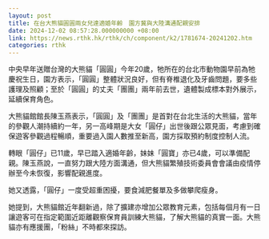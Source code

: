 ```yaml
---
layout: post
title: 在台大熊貓圓圓兩女兒達適婚年齡　園方冀與大陸溝通配親安排
date: 2024-12-02 08:57:28.000000000 +08:00
link: https://news.rthk.hk/rthk/ch/component/k2/1781674-20241202.htm
categories: rthk
---
```


中央早年送贈台灣的大熊貓「圓圓」今年20歲，牠所在的台北市動物園早前為牠慶祝生日，園方表示，「圓圓」整體狀況良好，但有脊椎退化及牙齒問題，要多些護理及照顧；至於「圓圓」的丈夫「團團」兩年前去世，遺體製成標本對外展示，延續保育角色。

大熊貓館館長陳玉燕表示，「圓圓」及「團團」是首對在台北生活的大熊貓，當年的參觀人潮持續約一年，另一高峰期是大女「圓仔」出世後跟公眾見面，考慮到確保遊客參觀過程暢順，重要過入園人數推至新高，園方採取預約制度控制人流。

轉眼「圓仔」已11歲，早已踏入適婚年齡，妹妹「圓寶」亦已4歲，可以準備配親。陳玉燕說，一直努力跟大陸方面溝通，但大熊貓繁殖技術委員會會議由疫情停辦至今未恢復，影響配親進度。

她又透露，「圓仔」一度受超重困擾，要食減肥餐單及多做攀爬瘦身。

她提到，大熊貓館近年翻新過，除了擴建亦增加公眾教育元素，包括每個月有一日讓遊客可在指定範圍近距離觀察保育員訓練大熊貓，了解大熊貓的真實一面。大熊貓亦有應援團，「粉絲」不時都來探訪。
